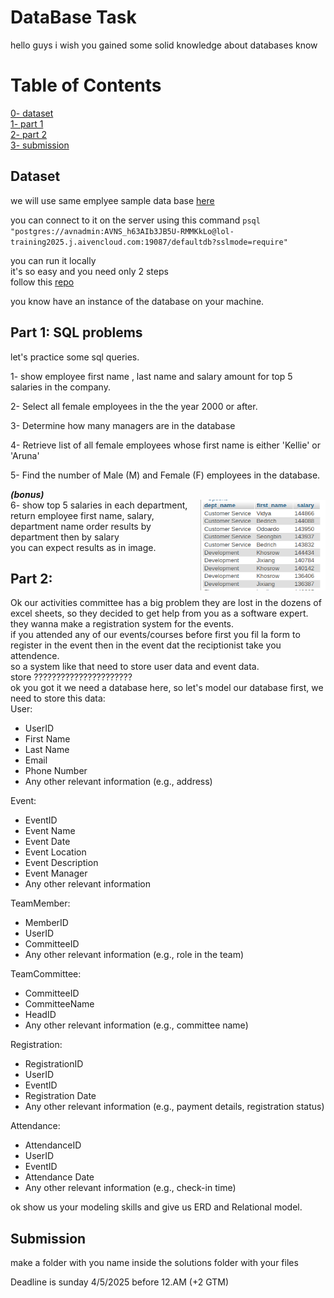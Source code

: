 # DataBase Task
hello guys i wish you gained some solid knowledge about databases know
# Table of Contents
[0- dataset](#dataset)   
[1- part 1](#sql)   
[2- part 2](#register)   
[3- submission](#submit)   

<a id="dataset"></a>

## Dataset

we will use same emplyee sample data base [here](./readme.md)

you can connect to it on the server using this command ```psql "postgres://avnadmin:AVNS_h63AIb3JB5U-RMMKkLo@lol-training2025.j.aivencloud.com:19087/defaultdb?sslmode=require"```        

you can run it locally   
it's so easy and you need only 2 steps    
follow this [repo](https://github.com/h8/employees-database)    
   
you know have an instance of the database on your machine.

<a id="sql"></a>

## Part 1: SQL problems
let's practice some sql queries.

1- show employee first name , last name and salary amount for top 5 salaries in the company.

2- Select all female employees in the the year 2000 or after.

3- Determine how many managers are in the database

4- Retrieve list of all female employees whose first name is either 'Kellie' or 'Aruna'

5- Find the number of Male (M) and Female (F) employees in the database.

***(bonus)***
\
<img width=200 align="right" src="./images/Q6.png">
6- show top 5 salaries in each department, return employee first name, salary, department name order results by department then by salary   
you can expect results as in image.

<a id="register"></a>

## Part 2: 
Ok our activities committee has a big problem they are lost in the dozens of excel sheets, so they decided to get help from you as a software expert.   
they wanna make a registration system for the events.   
if you attended any of our events/courses before first you fil la form to register in the event then in the event dat the reciptionist take you attendence.   
so a system like that need to store user data and event data.   
store ??????????????????????    
ok you got it we need a database here, so let's model our database first, we need to store this data:      
User:
- UserID
- First Name
- Last Name
- Email
- Phone Number
- Any other relevant information (e.g., address)   

Event:
- EventID
- Event Name
- Event Date
- Event Location
- Event Description
- Event Manager
- Any other relevant information

TeamMember:

- MemberID
- UserID
- CommitteeID
- Any other relevant information (e.g., role in the team)

TeamCommittee:

- CommitteeID
- CommitteeName
- HeadID
- Any other relevant information (e.g., committee name)

Registration:

- RegistrationID
- UserID
- EventID
- Registration Date
- Any other relevant information (e.g., payment details, registration status)

Attendance:

- AttendanceID 
- UserID 
- EventID 
- Attendance Date
- Any other relevant information (e.g., check-in time)   

ok show us your modeling skills and give us ERD and Relational model.

<a id="submit"></a>

## Submission
make a folder with you name inside the solutions folder with your files


Deadline is sunday 4/5/2025 before 12.AM (+2 GTM)



